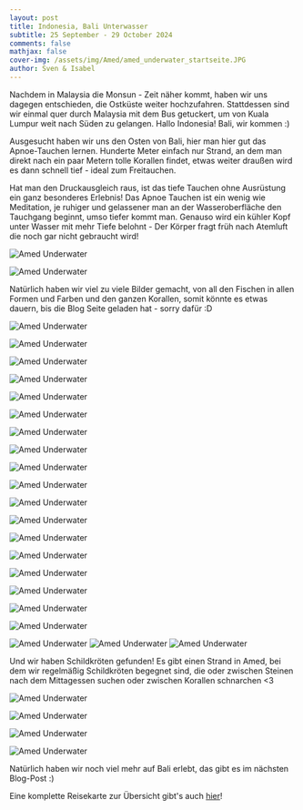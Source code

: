 ```yaml
---
layout: post
title: Indonesia, Bali Unterwasser
subtitle: 25 September - 29 October 2024
comments: false
mathjax: false
cover-img: /assets/img/Amed/amed_underwater_startseite.JPG
author: Sven & Isabel
---
```


Nachdem in Malaysia die Monsun - Zeit näher kommt, haben wir uns dagegen entschieden, die Ostküste weiter hochzufahren. Stattdessen sind wir einmal quer durch Malaysia mit dem Bus getuckert, um von Kuala Lumpur weit nach Süden zu gelangen. Hallo Indonesia! Bali, wir kommen :)

Ausgesucht haben wir uns den Osten von Bali, hier man hier gut das Apnoe-Tauchen lernen. Hunderte Meter einfach nur Strand, an dem man direkt nach ein paar Metern tolle Korallen findet, etwas weiter draußen wird es dann schnell tief - ideal zum Freitauchen.

Hat man den Druckausgleich raus, ist das tiefe Tauchen ohne Ausrüstung ein ganz besonderes Erlebnis! Das Apnoe Tauchen ist ein wenig wie Meditation, je ruhiger und gelassener man an der Wasseroberfläche den Tauchgang beginnt, umso tiefer kommt man. Genauso wird ein kühler Kopf unter Wasser mit mehr Tiefe belohnt - Der Körper fragt früh nach Atemluft die noch gar nicht gebraucht wird!

![Amed Underwater](/assets/img/Amed/amed_underwater_apnoe_1.jpg)

![Amed Underwater](/assets/img/Amed/amed_underwater_apnoe_2.jpg)

Natürlich haben wir viel zu viele Bilder gemacht, von all den Fischen in allen Formen und Farben und den ganzen Korallen, somit könnte es etwas dauern, bis die Blog Seite geladen hat - sorry dafür :D

![Amed Underwater](/assets/img/Amed/amed_underwater_9.JPG)

![Amed Underwater](/assets/img/Amed/amed_underwater_12.JPG)

![Amed Underwater](/assets/img/Amed/amed_underwater_11.JPG)

![Amed Underwater](/assets/img/Amed/amed_underwater_2.JPG)

![Amed Underwater](/assets/img/Amed/amed_underwater_1.JPG)

![Amed Underwater](/assets/img/Amed/amed_underwater_3.JPG)

![Amed Underwater](/assets/img/Amed/amed_underwater_4.JPG)

![Amed Underwater](/assets/img/Amed/amed_underwater_5.JPG)

![Amed Underwater](/assets/img/Amed/amed_underwater_6.JPG)

![Amed Underwater](/assets/img/Amed/amed_underwater_7.JPG)

![Amed Underwater](/assets/img/Amed/amed_underwater_8.JPG)

![Amed Underwater](/assets/img/Amed/amed_underwater_10.JPG)

![Amed Underwater](/assets/img/Amed/amed_underwater_13.JPG)

![Amed Underwater](/assets/img/Amed/amed_underwater_14.JPG)

![Amed Underwater](/assets/img/Amed/amed_underwater_15.JPG)

![Amed Underwater](/assets/img/Amed/amed_underwater_16.JPG)

![Amed Underwater](/assets/img/Amed/amed_underwater_17.JPG)

![Amed Underwater](/assets/img/Amed/amed_underwater_18.JPG)

![Amed Underwater](/assets/img/Amed/amed_underwater_collage_1.jpg)
![Amed Underwater](/assets/img/Amed/amed_underwater_collage_2.jpg)
![Amed Underwater](/assets/img/Amed/amed_underwater_collage_3.jpg)

Und wir haben Schildkröten gefunden! Es gibt einen Strand in Amed, bei dem wir regelmäßig Schildkröten begegnet sind, die  oder zwischen Steinen nach dem Mittagessen suchen oder zwischen Korallen schnarchen <3

![Amed Underwater](/assets/img/Amed/amed_turtle_4.JPG)

![Amed Underwater](/assets/img/Amed/amed_turtle_3.JPG)

![Amed Underwater](/assets/img/Amed/amed_turtle_2.JPG)

![Amed Underwater](/assets/img/Amed/amed_turtle_1.JPG)


Natürlich haben wir noch viel mehr auf Bali erlebt, das gibt es im nächsten Blog-Post :)

Eine komplette Reisekarte zur Übersicht gibt's auch [hier](https://sven-vm.github.io/map/)!
